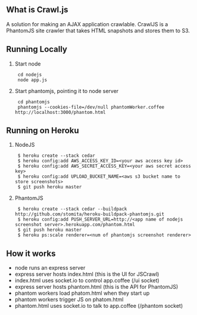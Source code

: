 ## What is Crawl.js

A solution for making an AJAX application crawlable. 
CrawlJS is a PhantomJS site crawler that takes HTML
snapshots and stores them to S3.

## Running Locally
1. Start node 

        cd nodejs
        node app.js

2. Start phantomjs, pointing it to node server

        cd phantomjs
        phantomjs --cookies-file=/dev/null phantomWorker.coffee http://localhost:3000/phantom.html

## Running on Heroku 

1. NodeJS


        $ heroku create --stack cedar
        $ heroku config:add AWS_ACCESS_KEY_ID=<your aws access key id>
        $ heroku config:add AWS_SECRET_ACCESS_KEY=<your aws secret access key>
        $ heroku config:add UPLOAD_BUCKET_NAME=<aws s3 bucket name to store screenshots>
        $ git push heroku master

2. PhantomJS


        $ heroku create --stack cedar --buildpack http://github.com/stomita/heroku-buildpack-phantomjs.git
        $ heroku config:add PUSH_SERVER_URL=http://<app name of nodejs screenshot server>.herokuapp.com/phantom.html
        $ git push heroku master
        $ heroku ps:scale renderer=<num of phantomjs screenshot renderer>

## How it works

- node runs an express server
- express server hosts index.html (this is the UI for JSCrawl)
- index.html uses socket.io to control app.coffee (/ui socket) 
- express server hosts phantom.html (this is the API for PhantomJS)
- phantom workers load phatom.html when they start up
- phantom workers trigger JS on phatom.html
- phantom.html uses socket.io to talk to app.coffee (/phantom socket) 




